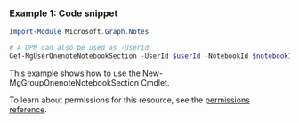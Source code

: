 ### Example 1: Code snippet

```powershellImport-Module Microsoft.Graph.Notes

# A UPN can also be used as -UserId.
Get-MgUserOnenoteNotebookSection -UserId $userId -NotebookId $notebookId
```
This example shows how to use the New-MgGroupOnenoteNotebookSection Cmdlet.
To learn about permissions for this resource, see the [permissions reference](/graph/permissions-reference).

